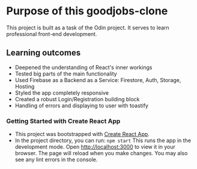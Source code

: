 # Purpose of this goodjobs-clone

This project is built as a task of the Odin project. It serves to learn professional front-end development.

## Learning outcomes

- Deepened the understanding of React's inner workings
- Tested big parts of the main functionality
- Used Firebase as a Backend as a Service: Firestore, Auth, Storage, Hosting
- Styled the app completely responsive
- Created a robust Login/Registration building block
- Handling of errors and displaying to user with toastify

### Getting Started with Create React App

- This project was bootstrapped with [Create React App](https://github.com/facebook/create-react-app).
- In the project directory, you can run: `npm start` This runs the app in the development mode. Open [http://localhost:3000](http://localhost:3000) to view it in your browser. The page will reload when you make changes. You may also see any lint errors in the console.

